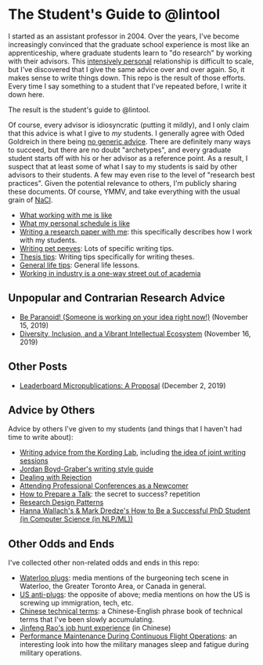 # The Student's Guide to @lintool

I started as an assistant professor in 2004.
Over the years, I've become increasingly convinced that the graduate school experience is most like an apprenticeship, where graduate students learn to "do research" by working with their advisors.
This [intensively personal](http://phdcomics.com/comics.php?f=1296) relationship is difficult to scale, but I've discovered that I give the same advice over and over again.
So, it makes sense to write things down.
This repo is the result of those efforts.
Every time I say something to a student that I've repeated before, I write it down here.

The result is the student's guide to @lintool.

Of course, every advisor is idiosyncratic (putting it mildly), and I only claim that this advice is what I give to _my_ students.
I generally agree with Oded Goldreich in there being [no generic advice](http://www.wisdom.weizmann.ac.il/~oded/advice.html).
There are definitely many ways to succeed, but there are no doubt "archetypes", and every graduate student starts off with his or her advisor as a reference point.
As a result, I suspect that at least some of what I say to my students is said by other advisors to their students.
A few may even rise to the level of "research best practices".
Given the potential relevance to others, I'm publicly sharing these documents.
Of course, YMMV, and take everything with the usual grain of [NaCl](https://en.wikipedia.org/wiki/Sodium_chloride).

+ [What working with me is like](what-working-with-me-is-like.md)
+ [What my personal schedule is like](what-my-personal-schedule-is-like.md)
+ [Writing a research paper with me](writing-a-research-paper-with-me.md): this specifically describes how I work with my students.
+ [Writing pet peeves](writing-pet-peeves.md): Lots of specific writing tips.
+ [Thesis tips](thesis-tips.md): Writing tips specifically for writing theses.
+ [General life tips](general-tips.md): General life lessons.
+ [Working in industry is a one-way street out of academia](industry-one-way-street.md)

## Unpopular and Contrarian Research Advice

+ [Be Paranoid! (Someone is working on your idea right now!)](paranoid.md) (November 15, 2019)
+ [Diversity, Inclusion, and a Vibrant Intellectual Ecosystem](ecosystem.md) (November 16, 2019)

## Other Posts

+ [Leaderboard Micropublications: A Proposal](micropublications.md) (December 2, 2019)

## Advice by Others

Advice by others I've given to my students (and things that I haven't had time to write about):

+ [Writing advice from the Kording Lab](http://kordinglab.com/2016/01/14/paper101.html), including [the idea of joint writing sessions](http://kordinglab.com/2016/01/13/writing-together.html)
+ [Jordan Boyd-Graber's writing style guide](http://umiacs.umd.edu/~jbg/static/style.html)
+ [Dealing with Rejection](https://sites.umiacs.umd.edu/elm/2016/10/25/dealing-with-rejection/)
+ [Attending Professional Conferences as a Newcomer](http://pgbovine.net/attending-conferences.htm)
+ [How to Prepare a Talk](https://www.deconstructconf.com/blog/how-to-prepare-a-talk): the secret to success? repetition
+ [Research Design Patterns](http://pgbovine.net/research-design-patterns.htm)
+ [Hanna Wallach's & Mark Dredze's How to Be a Successful PhD Student (in Computer Science (in NLP/ML))](https://people.cs.umass.edu/~wallach/how_to_be_a_successful_phd_student.pdf)

## Other Odds and Ends

I've collected other non-related odds and ends in this repo:

+ [Waterloo plugs](waterloo-plugs.md): media mentions of the burgeoning tech scene in Waterloo, the Greater Toronto Area, or Canada in general.
+ [US anti-plugs](us-anti-plugs.md): the opposite of above; media mentions on how the US is screwing up immigration, tech, etc.
+ [Chinese technical terms](chinese-technical-terms.md): a Chinese-English phrase book of technical terms that I've been slowly accumulating.
+ [Jinfeng Rao's job hunt experience](https://zhuanlan.zhihu.com/p/35435776) (in Chinese)
+ [Performance Maintenance During Continuous Flight Operations](docs/NAVMEDP-6410.pdf): an interesting look into how the military manages sleep and fatigue during military operations.
